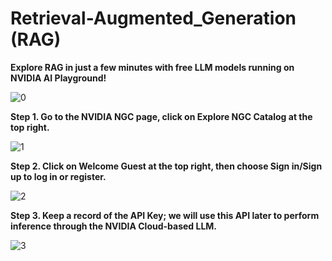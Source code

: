 # Retrieval-Augmented_Generation (RAG)

**Explore RAG in just a few minutes with free LLM models running on NVIDIA AI Playground!**
  
![0](https://github.com/Squirtle007/Retrieval-Augmented_Generation/assets/66664309/1e18a656-44cb-434c-b756-4fac25b1a318)
  
  
**Step 1. Go to the NVIDIA NGC page, click on Explore NGC Catalog at the top right.**
  
![1](https://github.com/Squirtle007/Retrieval-Augmented_Generation/assets/66664309/9e0f40a8-9283-42e2-b078-f7fec8440bde)
  
  
**Step 2. Click on Welcome Guest at the top right, then choose Sign in/Sign up to log in or register.**
  
![2](https://github.com/Squirtle007/Retrieval-Augmented_Generation/assets/66664309/8bff4677-2109-47aa-9e85-593ebeeb9fd7)
  
  
**Step 3. Keep a record of the API Key; we will use this API later to perform inference through the NVIDIA Cloud-based LLM.**
  
![3](https://github.com/Squirtle007/Retrieval-Augmented_Generation/assets/66664309/c30f83f6-dd14-465e-a55c-b16a1339da8a)
